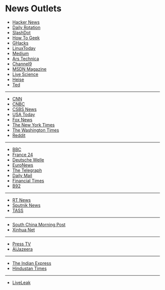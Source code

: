 # News Outlets

* [Hacker News](https://news.ycombinator.com/)
* [Daily Rotation](http://www.dailyrotation.com/)
* [SlashDot](https://slashdot.org/)
* [How To Geek](http://www.howtogeek.com/)
* [GHacks](http://www.ghacks.net/)
* [LinuxToday](http://www.linuxtoday.com/)
* [Medium](https://medium.com/)
* [Ars Technica](https://arstechnica.com/)
* [Channel9](https://channel9.msdn.com/)
* [MSDN Magazine](https://msdn.microsoft.com/en-us/magazine/default.aspx)
* [Live Science](https://www.livescience.com/news)
* [Heise](https://www.heise.de/newsticker/)
* [Ted](https://www.ted.com/)

<hr>

* [CNN](https://edition.cnn.com/world)
* [CNBC](https://www.cnbc.com/world-news/)
* [CSBS News](https://www.cbsnews.com/world/)
* [USA Today](https://usatoday.com/)
* [Fox News](https://www.foxnews.com/world)
* [The New York Times](https://www.nytimes.com/section/world)
* [The Washington Times](https://www.washingtontimes.com/news/world/)
* [Reddit](https://www.reddit.com/r/worldnews/)

<hr>

* [BBC](http://www.bbc.co.uk/news/world/) 
* [France 24](https://www.france24.com/en/)
* [Deutsche Welle](https://www.dw.com/en/top-stories/world/s-1429)
* [EuroNews](https://www.euronews.com/news/international)
* [The Telegraph](https://www.telegraph.co.uk/news/world/)
* [Daily Mail](https://www.dailymail.co.uk/news/worldnews/index.html)
* [Financial Times](https://www.ft.com/world)
* [B92](https://www.b92.net/eng/news/world.php)

<hr>

* [RT News](http://rt.com/news/)
* [Sputnik News](https://sputniknews.com/)
* [TASS](http://tass.com/world)

<hr>

* [South China Morning Post](http://www.scmp.com/news/world)
* [Xinhua Net](http://www.xinhuanet.com/english/world/index.htm)

<hr>

* [Press TV](https://www.presstv.com/)
* [AlJazeera](https://www.aljazeera.com/news/)

<hr>

* [The Indian Express](https://indianexpress.com/section/world/)
* [Hindustan Times](https://www.hindustantimes.com/world-news/)

<hr>

* [LiveLeak](https://www.liveleak.com/c/news)
